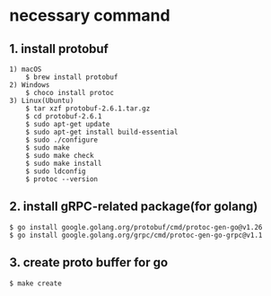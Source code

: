 # necessary command
## 1. install protobuf
    1) macOS
        $ brew install protobuf
    2) Windows
        $ choco install protoc
    3) Linux(Ubuntu)
        $ tar xzf protobuf-2.6.1.tar.gz
        $ cd protobuf-2.6.1
        $ sudo apt-get update
        $ sudo apt-get install build-essential
        $ sudo ./configure
        $ sudo make
        $ sudo make check
        $ sudo make install
        $ sudo ldconfig
        $ protoc --version

## 2. install gRPC-related package(for golang)
    $ go install google.golang.org/protobuf/cmd/protoc-gen-go@v1.26
    $ go install google.golang.org/grpc/cmd/protoc-gen-go-grpc@v1.1


## 3. create proto buffer for go
    $ make create